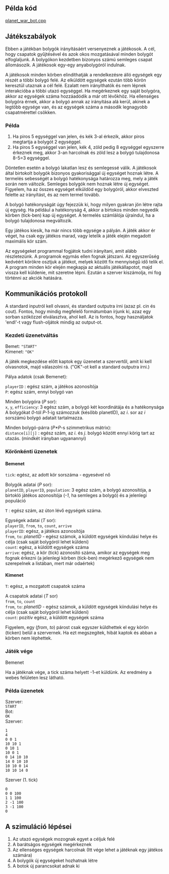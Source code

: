 ## Példa kód

<a href="/public/games/planet-war/planet_war_bot.cpp" download>planet_war_bot.cpp</a>

## Játékszabályok

Ebben a játékban bolygók irányításáért versenyeznek a játékosok.
A cél, hogy csapatok gyűjtésével és azok okos mozgatásával minden bolygót elfoglaljunk.
A bolygókon kezdetben bizonyos számú semleges csapat állomásozik.
A játékosok egy-egy anyabolygóról indulnak.

A játékosok minden körben elindíthatják a rendelkezésre álló egységek egy részét a többi bolygó felé.
Az elküldött egységek ezután több körön keresztül utaznak a cél felé.
Ezalatt nem irányíthatók és nem lépnek interakcióba a többi utazó egységgel.
Ha megérkeznek egy saját bolygóra, akkor az egységek száma hozzáadódik a már ott lévőkhöz.
Ha ellenséges bolygóra érnek, akkor a bolygó annak az irányítása alá kerül, akinek a legtöbb egysége van, és az egységek száma a második legnagyobb csapatmérettel csökken.

### Példa

1. Ha piros 5 egységgel van jelen, és kék 3-al érkezik, akkor piros megtartja a bolygót 2 egységgel.
2. Ha piros 5 egységgel van jelen, kék 4, zöld pedig 8 egységgel egyszerre érkeznek meg, akkor 3-an harcolnak és zöld lesz a bolygó tulajdonosa 8-5=3 egységgel.

Döntetlen esetén a bolygó lakatlan lesz és semlegessé válik.
A játékosok által birtokolt bolygók bizonyos gyakorisággal új egységet hoznak létre.
A termelés sebességét a bolygó hatékonysága határozza meg, mely a játék során nem változik.
Semleges bolygók nem hoznak létre új egységet.
Figyelem, ha az összes egységet elküldöd egy bolygóról, akkor elveszted felette az irányítást, és az nem termel tovább.

A bolygó hatékonyságát úgy fejezzük ki, hogy milyen gyakran jön létre rajta új egység.
Ha például a hatékonyság 4, akkor a birtokos minden negyedik körben (tick-ben) kap új egységet.
A termelés számlálója újraindul, ha a bolygó tulajdonosa megváltozik.

Egy játékos kiesik, ha már nincs több egysége a pályán.
A játék akkor ér véget, ha csak egy játékos marad, vagy letelik a játék elején megadott maximális kör szám.

Az egységeket programmal fogjátok tudni irányítani, amit alább részletezünk.
A programok egymás ellen fognak játszani.
Az egyszerűség kedvéért körökre osztjuk a játékot, melyek között fix mennyiségű idő telik el.
A program minden kör elején megkapja az aktuális játékállapotot, majd vissza kell küldenie, mit szeretne lépni.
Ezután a szerver kiszámolja, mi fog történni az akciók hatására.

## Kommunikációs protokoll

A standard inputról kell olvasni, és standard outputra írni (azaz pl. cin és cout).
Fontos, hogy mindig megfelelő formátumban írjunk ki, azaz egy sorban szóközzel elválasztva, ahol kell.
Az is fontos, hogy használjatok 'endl'-t vagy flush-oljátok mindig az output-ot.

### Kezdeti üzenetváltás

Bemet: `"START"`\
Kimenet: `"OK"`

A játék megkezdése előtt kaptok egy üzenetet a szervertől, amit ki kell olvasnotok, majd válaszolni rá.
("OK"-ot kell a standard outputra írni.)

Pálya adatok (csak Bemenet):

`playerID` : egész szám, a játékos azonosítója\
`P`: egész szám, ennyi bolygó van

Minden bolygóra (_P_ sor):\
`x`, `y`, `efficiency`: 3 egész szám, a bolygó két koordinátája és a hatékonysága\
A bolygókat _0_-tól _P-1_-ig számozzuk (később planetID), az _i_. sor az _i_ sorszámú bolygó adatait tartalmazza.

Minden bolygó-párra (_P\*P_-s szimmetrikus mátrix):\
`distance[i][j]` : egész szám, az _i_. és _j_. bolygó között ennyi körig tart az utazás. (mindkét irányban ugyanannyi)

### Körönkénti üzenetek

#### Bemenet

`tick`: egész, az adott kör sorszáma - egyesével nő

Bolygók adatai (_P_ sor):\
`planetID`, `playerID`, `population`: 3 egész szám, a bolygó azonosítója, a birtokló játékos azonosítója (_-1_, ha semleges a bolygó) és a jelenlegi populáció

`T` : egész szám, az úton lévő egységek száma.

Egységek adatai (_T_ sor):\
`playerID`, `from`, `to`, `count`, `arrive`\
`playerID`: egész, a játékos azonosítója\
`from`, `to`: _planetID_ - egész számok, a küldött egységek kiindulási helye és célja (csak saját bolygóról lehet küldeni)\
`count`: egész, a küldött egységek száma\
`arrive`: egész, a kör (tick) azonosító száma, amikor az egységek meg fognak érkezni (a jelenlegi körben (tick-ben) megérkező egységek nem szerepelnek a listában, mert már odaértek)

#### Kimenet

`T`: egész, a mozgatott csapatok száma

A csapatok adatai (_T_ sor)\
`from`, `to`, `count`\
`from`, `to`: _planetID_ - egész számok, a küldött egységek kiindulási helye és célja (csak saját bolygóról lehet küldeni)\
`count`: pozitív egész, a küldött egységek száma

Figyelem, egy (_from_, _to_) párost csak egyszer küldhettek el egy körön (ticken) belül a szervernek.
Ha ezt megszegitek, hibát kaptok és abban a körben nem léphettek.

### Játék vége

Bemenet

Ha a játéknak vége, a tick száma helyett -1-et küldünk.
Az eredmény a webes felületen lesz látható.

### Példa üzenetek

Szerver:\
`START`\
Bot:\
`OK`\
Szerver:

```
1
4
0 0 1
10 10 1
0 10 1
10 0 1
0 14 10 10
14 0 10 10
10 10 0 14
10 10 14 0
```

Szerver (1. tick)

```
0
0 0 100
1 1 100
2 -1 100
3 -1 100
0
```

## A szimuláció lépései

1. Az utazó egységek mozognak egyet a céljuk felé
2. A barátságos egységek megérkeznek
3. Az ellenséges egységek harcolnak (Itt vége lehet a játéknak egy játékos számára)
4. A bolygók új egységeket hozhatnak létre
5. A botok új parancsokat adnak ki
